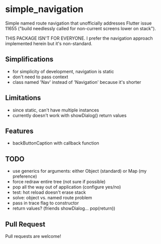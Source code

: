 # simple_navigation

Simple named route navigation that unofficially addresses Flutter issue 11655 ("build needlessly called for non-current screens lower on stack").

THIS PACKAGE ISN'T FOR EVERYONE.   I prefer the navigation approach implemented herein but it's non-standard.


## Simplifications

- for simplicity of development, navigation is static
- don't need to pass context
- class named 'Nav' instead of 'Navigation' because it's shorter


## Limitations

- since static, can't have multiple instances
- currently doesn't work with showDialog() return values


## Features

- backButtonCaption with callback function 


## TODO

- use generics for arguments: either Object (standard) or Map (my preference)
- force redraw entire tree (not sure if possible)
- pop all the way out of application (configure yes/no)
- test: hot reload doesn't erase stack
- solve: object vs. named route problem
- pass in trace flag to constructor
- return values? (friends showDialog... pop(return))


## Pull Request

Pull requests are welcome!
